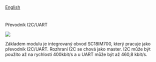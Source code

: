 
[English](./README.md)
<!--- module --->
# 
<!--- Emodule --->

<!--- subtitle --->Převodník I2C/UART<!--- Esubtitle --->

![](/doc/img/I2C232V01A_top_big.jpg)

<!--- description --->Základem modulu je integrovaný obvod SC18IM700, který pracuje jako převodník I2C/UART. Rozhraní I2C se chová jako master. I2C může být použito až na rychlosti 400kbit/s a u UART může být až 460,8 kbit/s.<!--- Edescription --->
            